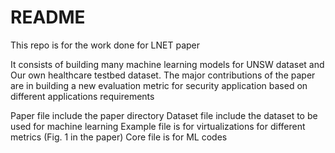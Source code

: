 # README #

This repo is for the work done for LNET paper 

It consists of building many machine learning models for UNSW dataset and Our own healthcare testbed dataset. 
The major contributions of the paper are in building a new evaluation metric for security application based on different applications requirements

Paper file include the paper directory
Dataset file include the dataset to be used for machine learning 
Example file is for virtualizations for different metrics (Fig. 1 in the paper)
Core file is for ML codes 
